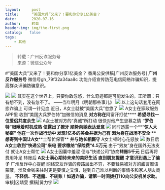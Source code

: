 ```yaml
---
layout:     post
title:      “美国大兵”又来了！要和你分享1亿美金？
date:       2020-07-16
author:     转载
header-img: img/the-first.png
catalog:   false
tags:
    - 其他
---
```


<blockquote><p>转载：广州反诈服务号<br>
来源：微信公众号</p></blockquote>

#“美国大兵”又来了！要和你分享1亿美金？
番禺公安供稿[广州反诈服务号]
**广州反诈服务号**
微信号gh_79f32a34aa8c
功能介绍宣传防范电信网络诈骗知识，提高群众识骗防骗意识。

![]({{site.baseurl}}/postimg/U80CvqU0rQpG8oIVIficVbrGlSJbrKe8WvwT80ln7BKIIl4uGiag13ThCP3w9dX4mLxkGQ6UEMUbmSTib2RMeibcyw.gif)
![]({{site.baseurl}}/postimg/U80CvqU0rQpRgBDRxyh50BOTtWv6GNLpIOiaYaQ7kXYUHUicykzibwYm2x4uLT838aFtxnHmazPiaLv0gMFUFCFPXg.png)
其实在这个世界上，只要你敢忽悠，什么奇迹都是可能发生的。正所谓：只有想不到，没有忽不了。
——当年明月《明朝那些事儿》
![]({{site.baseurl}}/postimg/U80CvqU0rQpRgBDRxyh50BOTtWv6GNLp9Fub5cHiapKyeRhdc6hWkpCeAMK45IarFAianoYSJtCzEJIIuFcTO5Kw.png)
以上这句话套用在网恋诈骗上
可谓一针见血
近日，A女士就被“美国大兵”忽悠了
![]({{site.baseurl}}/postimg/U80CvqU0rQpRgBDRxyh50BOTtWv6GNLpc4vnA7YQicgicvfx8yRjj5zb0wHYuJt8dlc5icaicZ3xROO2uCBq2uogAg.jpeg)
A女士在家政服务APP里
收到“美国大兵罗伯特”加微信的消息
**对方称在**阿富汗打仗****
**希望寻找一位爱侣共度余生**
![]({{site.baseurl}}/postimg/U80CvqU0rQpG8oIVIficVbrGlSJbrKe8WddzPKP9ZibvQ0xja63G7ib4YFg2PAW6e60jo083jhAiaJ5RmzibNrUHsMA.jpeg)
A女士被对方的“真诚”所打动
很快对他产生思慕之情
**“罗伯特”眼瞅着时机成熟**
**便露出了獠牙**
**顺势向她表达爱意**
![]({{site.baseurl}}/postimg/U80CvqU0rQpRgBDRxyh50BOTtWv6GNLpSF59EDDE0ibDibvkibjMKb7ibSDMmqXrY2EWiawwrGmXE6SCFOlKow0s2Hw.jpeg)
同时透露一个**“****惊人大秘密”**
他在一次作战行动中
**发现1亿多的美金并据为己有**
因为身在战场不安全
**想寄到中国****让A女****士帮忙保管**
**并与她长相厮守**
A女士顿时心花怒放
![]({{site.baseurl}}/postimg/U80CvqU0rQpRgBDRxyh50BOTtWv6GNLpVib755Rf9YYFK6I7HVx8gmgtuZd9rUsbiaJOxBgcJ12N1vtQQTUibgoxw.jpeg)
数日后
**A女士收到“快递公司”来电**
**要求缴纳“保险费”4.5万元**
由于“男友”身在国外无法支付
就让A女士帮忙
![]({{site.baseurl}}/postimg/U80CvqU0rQpRgBDRxyh50BOTtWv6GNLpr3iauscLicYHE48r8TzMAwLcaEiaJQp8k3AOmLrLvIywibPteUpFgPsF0A.jpeg)
A女士因囊中羞涩
便与“快递公司”协商**转账5千元**
日后再将费用补足
转账后
**A女士满心期待未来的美好生活**
**直到朋友提醒**
**才意识到遇上了骗子**
广州反诈中心提醒
网络交友诈骗的套路层出不穷，不要轻易被对方的甜言蜜语蒙蔽，涉及金钱来往时更是要慎之又慎，碰到自己难以判断的事情多和家人朋友商量。
**不轻信、不透露、不转账！如遇诈骗，请第一时间拨打110向公安机关求助。**
审核|区靖雯
撰稿|黄力宇
![]({{site.baseurl}}/postimg/U80CvqU0rQpRgBDRxyh50BOTtWv6GNLpUQ1DAGMZvgvhrqAgXIsS5Sjo3vibiaGkiaWWklKN9Z8AjwMAUOdp74PKA.gif)
